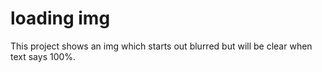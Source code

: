 # loading img

This project shows an img which starts out blurred but will be clear when text says 100%.